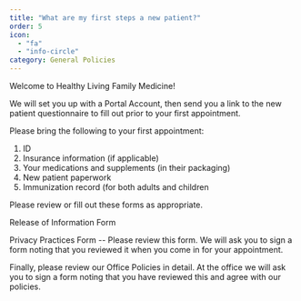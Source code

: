 ```yaml
---
title: "What are my first steps a new patient?"
order: 5
icon: 
  - "fa"
  - "info-circle"
category: General Policies
---
```

Welcome to Healthy Living Family Medicine!

We will set you up with a Portal Account, then send you a link to the new patient questionnaire to fill out prior to your first appointment.

Please bring the following to your first appointment:

1. ID
2. Insurance information (if applicable)
3. Your medications and supplements (in their packaging)
4. New patient paperwork
5. Immunization record (for both adults and children

Please review or fill out these forms as appropriate.

Release of Information Form

Privacy Practices Form -- Please review this form. We will ask you to sign a form noting that you reviewed it when you come in for your appointment.

Finally, please review our Office Policies in detail. At the office we will ask you to sign a form noting that you have reviewed this and agree with our policies.